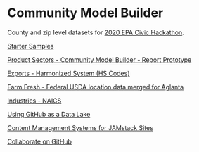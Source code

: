 # Community Model Builder

County and zip level datasets for [2020 EPA Civic Hackathon](https://model.georgia.org).  

[Starter Samples](samples/) 

[Product Sectors - Community Model Builder - Report Prototype](https://modelearth.github.io/community/samples/dataset) 
<!-- [Products - Bureau of Economic Analysis (BEA)](bea)  -->

[Exports - Harmonized System (HS Codes)](https://georgiadata.github.io/display/products/) 

[Farm Fresh - Federal USDA location data merged for Aglanta](farmfresh/ga) 

[Industries - NAICS](industries) 

<!--[Census Data by Zipcode](https://github.com/statedata/community)  -->

[Using GitHub as a Data Lake](https://dzone.com/articles/using-github-as-a-data-lake)  

[Content Management Systems for JAMstack Sites](https://headlesscms.org/)  

[Collaborate on GitHub](https://github.com/modelearth/community)  


